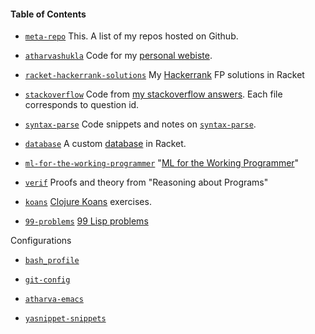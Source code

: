 
#### Table of Contents


- [`meta-repo`](https://github.com/atharvashukla/meta-repo)
  This. A list of my repos hosted on Github.

- [`atharvashukla`](https://github.com/atharvashukla/atharvashukla)
  Code for my [personal webiste](https://atharvashukla.com/).

- [`racket-hackerrank-solutions`](https://github.com/atharvashukla/racket-hackerrank-solutions)
  My [Hackerrank](https://www.hackerrank.com/atharvashukla) FP solutions in Racket

- [`stackoverflow`](https://github.com/atharvashukla/stackoverflow)
  Code from [my stackoverflow answers](https://stackoverflow.com/users/8942807/atharva-shukla?tab=answers).
  Each file corresponds to question id.

- [`syntax-parse`](https://github.com/atharvashukla/syntax-parse)
  Code snippets and notes on [`syntax-parse`](https://docs.racket-lang.org/syntax/stxparse.html).

- [`database`](https://github.com/atharvashukla/database)
  A custom [database](https://htdp.org/2019-02-24/part_four.html#%28part._db._sec~3aproj-db%29) in Racket.
  
- [`ml-for-the-working-programmer`](https://github.com/atharvashukla/ml-for-the-working-programmer)
  "[ML for the Working Programmer](https://www.cl.cam.ac.uk/~lp15/MLbook/)"

- [`verif`](https://github.com/atharvashukla/verif)
  Proofs and theory from "Reasoning about Programs"

- [`koans`](https://github.com/atharvashukla/koans)
  [Clojure Koans](http://clojurekoans.com) exercises.

- [`99-problems`](https://github.com/atharvashukla/99-problems) [99 Lisp problems](http://www.ic.unicamp.br/~meidanis/courses/mc336/2006s2/funcional/L-99_Ninety-Nine_Lisp_Problems.html)

Configurations

- [`bash_profile`](https://github.com/atharvashukla/bash_profile)

- [`git-config`](https://github.com/atharvashukla/git-config)

- [`atharva-emacs`](https://github.com/atharvashukla/atharva-emacs)

- [`yasnippet-snippets`](https://github.com/atharvashukla/yasnippet-snippets)
